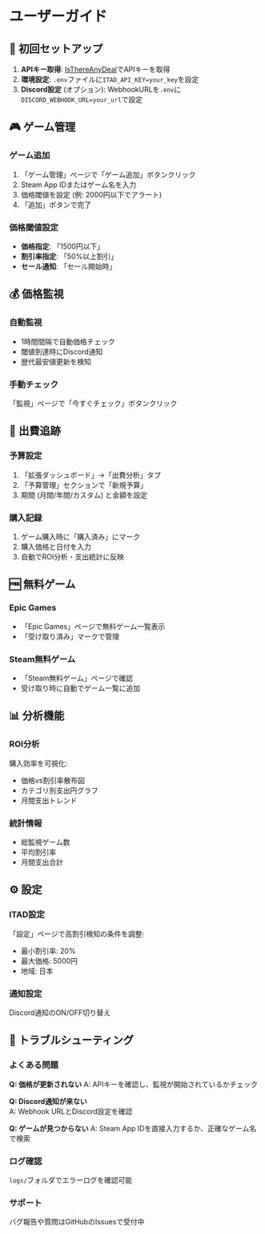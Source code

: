 # ユーザーガイド

## 🚀 初回セットアップ

1. **APIキー取得**: [IsThereAnyDeal](https://isthereanydeal.com/dev/app/)でAPIキーを取得
2. **環境設定**: `.env`ファイルに`ITAD_API_KEY=your_key`を設定
3. **Discord設定** (オプション): WebhookURLを`.env`に`DISCORD_WEBHOOK_URL=your_url`で設定

## 🎮 ゲーム管理

### ゲーム追加
1. 「ゲーム管理」ページで「ゲーム追加」ボタンクリック
2. Steam App IDまたはゲーム名を入力
3. 価格閾値を設定 (例: 2000円以下でアラート)
4. 「追加」ボタンで完了

### 価格閾値設定
- **価格指定**: 「1500円以下」
- **割引率指定**: 「50%以上割引」  
- **セール通知**: 「セール開始時」

## 💰 価格監視

### 自動監視
- 1時間間隔で自動価格チェック
- 閾値到達時にDiscord通知
- 歴代最安値更新を検知

### 手動チェック
「監視」ページで「今すぐチェック」ボタンクリック

## 💼 出費追跡

### 予算設定
1. 「拡張ダッシュボード」→「出費分析」タブ
2. 「予算管理」セクションで「新規予算」
3. 期間 (月間/年間/カスタム) と金額を設定

### 購入記録
1. ゲーム購入時に「購入済み」にマーク
2. 購入価格と日付を入力
3. 自動でROI分析・支出統計に反映

## 🆓 無料ゲーム

### Epic Games
- 「Epic Games」ページで無料ゲーム一覧表示
- 「受け取り済み」マークで管理

### Steam無料ゲーム  
- 「Steam無料ゲーム」ページで確認
- 受け取り時に自動でゲーム一覧に追加

## 📊 分析機能

### ROI分析
購入効率を可視化:
- 価格vs割引率散布図
- カテゴリ別支出円グラフ
- 月間支出トレンド

### 統計情報
- 総監視ゲーム数
- 平均割引率
- 月間支出合計

## ⚙️ 設定

### ITAD設定
「設定」ページで高割引検知の条件を調整:
- 最小割引率: 20%
- 最大価格: 5000円
- 地域: 日本

### 通知設定
Discord通知のON/OFF切り替え

## 🔧 トラブルシューティング

### よくある問題

**Q: 価格が更新されない**
A: APIキーを確認し、監視が開始されているかチェック

**Q: Discord通知が来ない**  
A: Webhook URLとDiscord設定を確認

**Q: ゲームが見つからない**
A: Steam App IDを直接入力するか、正確なゲーム名で検索

### ログ確認
`logs/`フォルダでエラーログを確認可能

### サポート
バグ報告や質問はGitHubのIssuesで受付中